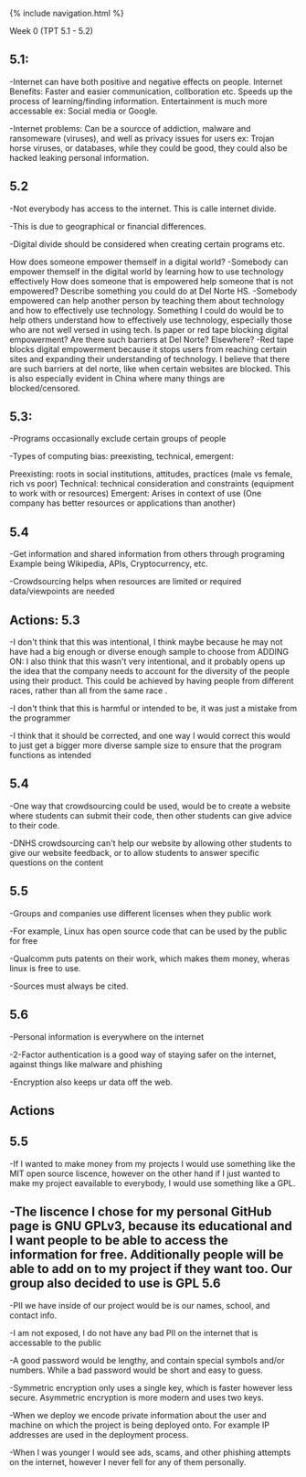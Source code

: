 {% include navigation.html %}

Week 0 (TPT 5.1 - 5.2)

5.1:
-

-Internet can have both positive and negative effects on people.
Internet Benefits: Faster and easier communication, collboration  etc. Speeds up the process of learning/finding information. Entertainment is much more accessable
ex: Social media or Google.

-Internet problems: Can be a sourcce of addiction, malware and ransomeware (viruses), and well as privacy issues for users
ex: Trojan horse viruses, or databases, while they could be good, they could also be hacked leaking personal information.

5.2
-

-Not everybody has access to the internet. This is calle internet divide.

-This is due to geographical or financial differences.

-Digital divide should be considered when creating certain programs etc.


How does someone empower themself in a digital world?
-Somebody can empower themself in the digital world by learning how to use technology effectively
How does someone that is empowered help someone that is not empowered? Describe something you could do at Del Norte HS.
-Somebody empowered can help another person by teaching them about technology and how to effectively use technology. Something I could do would be to help others understand how to effectively use technology, especially those who are not well versed in using tech.
Is paper or red tape blocking digital empowerment? Are there such barriers at Del Norte? Elsewhere?
-Red tape blocks digital empowerment because it stops users from reaching certain sites and expanding their understanding of technology. I believe that there are such barriers at del norte, like when certain websites are blocked. This is also especially evident in China where many things are blocked/censored.


5.3:
-

-Programs occasionally exclude certain groups of people

-Types of computing bias: preexisting, technical, emergent:

Preexisting: roots in social institutions, attitudes, practices (male vs female, rich vs poor)
Technical: technical consideration and constraints (equipment to work with or resources)
Emergent: Arises in context of use (One company has better resources or applications than another)

5.4
-

-Get information and shared information from others through programing
Example being Wikipedia, APIs, Cryptocurrency, etc.

-Crowdsourcing helps when resources are limited or required data/viewpoints are needed

Actions:
5.3
-
-I don't think that this was intentional, I think maybe because he may not have had a big enough or diverse enough sample to choose from
ADDING ON: I also think that this wasn't very intentional, and it probably opens up the idea that the company needs to account for the diversity of the people using their product. This could be achieved by having people from different races, rather than all from the same race .

-I don't think that this is harmful or intended to be, it was just a mistake from the programmer

-I think that it should be corrected, and one way I would correct this would to just get a bigger more diverse sample size to ensure that the program functions as intended

5.4
-

-One way that crowdsourcing could be used, would be to create a website where students can submit their code, then other students can give advice to their code.

-DNHS crowdsourcing can't help our website by allowing other students to give our website feedback, or to allow students to answer specific questions on the content

5.5
-

-Groups and companies use different licenses when they public work

-For example, Linux has open source code that can be used by the public for free

-Qualcomm puts patents on their work, which makes them money, wheras linux is free to use.

-Sources must always be cited.

5.6
-

-Personal information is everywhere on the internet

-2-Factor authentication is a good way of staying safer on the internet, against things like malware and phishing

-Encryption also keeps ur data off the web.

Actions
-
5.5
-
-If I wanted to make money from my projects I would use something like the MIT open source liscence, however on the other hand if I just wanted to make my project eavailable to everybody, I would use something like a GPL.

-The liscence I chose for my personal GitHub page is GNU GPLv3, because its educational and I want people to be able to access the information for free. Additionally people will be able to add on to my project if they want too. Our group also decided to use is GPL
5.6
-
-PII we have inside of our project would be is our names, school, and contact info.

-I am not exposed, I do not have any bad PII on the internet that is accessable to the public

-A good password would be lengthy, and contain special symbols and/or numbers. While a bad password would be short and easy to guess.

-Symmetric encryption only uses a single key, which is faster however less secure. Asymmetric encryption is more modern and uses two keys.

-When we deploy we encode private information about the user and machine on which the project is being deployed onto. For example IP addresses are used in the deployment process.

-When I was younger I would see ads, scams, and other phishing attempts on the internet, however I never fell for any of them personally.
